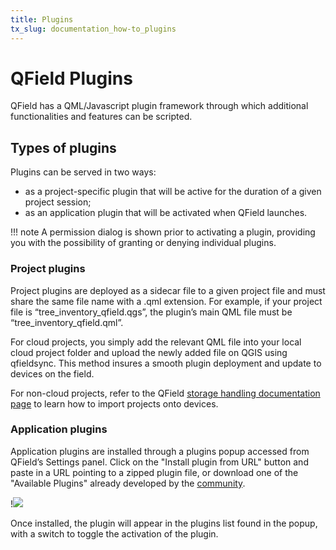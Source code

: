 ```yaml
---
title: Plugins
tx_slug: documentation_how-to_plugins
---
```


# QField Plugins

QField has a QML/Javascript plugin framework through which additional functionalities and features can be scripted.

## Types of plugins

Plugins can be served in two ways:

- as a project-specific plugin that will be active for the duration of a given project session;
- as an application plugin that will be activated when QField launches.

!!! note
    A permission dialog is shown prior to activating a plugin, providing you with the possibility of granting or denying individual plugins.

### Project plugins

Project plugins are deployed as a sidecar file to a given project file and must share the same file name with a .qml extension.
For example, if your project file is “tree_inventory_qfield.qgs”, the plugin’s main QML file must be “tree_inventory_qfield.qml”.

For cloud projects, you simply add the relevant QML file into your local cloud project folder and upload the newly added file on QGIS using qfieldsync.
This method insures a smooth plugin deployment and update to devices on the field.

For non-cloud projects, refer to the QField [storage handling documentation page](../../how-to/project-setup/storage.md)
to learn how to import projects onto devices.

### Application plugins

Application plugins are installed through a plugins popup accessed from QField’s Settings panel.
Click on the "Install plugin from URL" button and paste in a URL pointing to a zipped plugin file, or download one of the "Available Plugins" already developed by the [community](../../reference/plugins.md).

!![](../../assets/images/application-plugins.png,400px)

Once installed, the plugin will appear in the plugins list found in the popup, with a switch to toggle the activation of the plugin.
